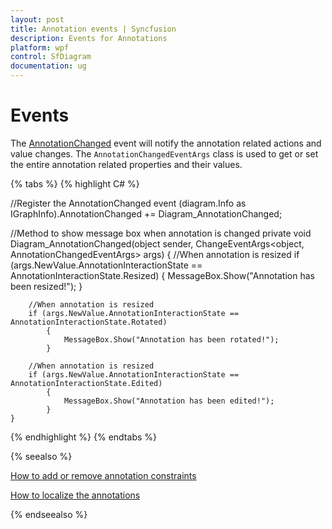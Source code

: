 ```yaml
---
layout: post
title: Annotation events | Syncfusion 
description: Events for Annotations
platform: wpf
control: SfDiagram
documentation: ug
---
```


# Events

The [AnnotationChanged](https://help.syncfusion.com/cr/cref_files/wpf/Syncfusion.SfDiagram.WPF~Syncfusion.UI.Xaml.Diagram.AnnotationChangedEventArgs.html) event will notify the annotation related actions and value changes. The `AnnotationChangedEventArgs` class is used to get or set the entire annotation related properties and their values.  

{% tabs %}
{% highlight C# %}

//Register the AnnotationChanged event
(diagram.Info as IGraphInfo).AnnotationChanged += Diagram_AnnotationChanged;

//Method to show message box when annotation is changed
private void Diagram_AnnotationChanged(object sender, ChangeEventArgs<object, AnnotationChangedEventArgs> args)
    {
        //When annotation is resized
        if (args.NewValue.AnnotationInteractionState == AnnotationInteractionState.Resized)
            {
                MessageBox.Show("Annotation has been resized!");
            }

        //When annotation is resized
        if (args.NewValue.AnnotationInteractionState == AnnotationInteractionState.Rotated)
            {
                MessageBox.Show("Annotation has been rotated!");
            }

        //When annotation is resized
        if (args.NewValue.AnnotationInteractionState == AnnotationInteractionState.Edited)
            {
                MessageBox.Show("Annotation has been edited!");
            }
    }

{% endhighlight %}
{% endtabs %}

{% seealso %}

[How to add or remove annotation constraints](/wpf/sfdiagram/constraints#annotation-constraints)

[How to localize the annotations](/wpf/sfdiagram/localization)

{% endseealso %}
